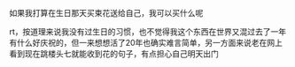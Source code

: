 如果我打算在生日那天买束花送给自己，我可以买什么呢

rt，按道理来说我没有过生日的习惯，也不觉得我这个东西在世界又混过去了一年有什么好庆祝的，但一来想想活了20年也确实难言简单，另一方面来说老在网上看到现在跳楼头七就能收到花的句子，有点担心自己明天出门